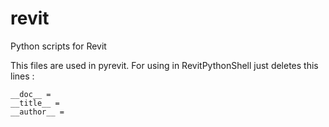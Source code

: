 # revit
Python scripts for Revit

This files are used in pyrevit. For using in RevitPythonShell just deletes this lines :
```
__doc__ =
__title__ =
__author__ =
```
